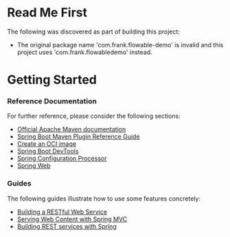 # Read Me First
The following was discovered as part of building this project:

* The original package name 'com.frank.flowable-demo' is invalid and this project uses 'com.frank.flowabledemo' instead.

# Getting Started

### Reference Documentation
For further reference, please consider the following sections:

* [Official Apache Maven documentation](https://maven.apache.org/guides/index.html)
* [Spring Boot Maven Plugin Reference Guide](https://docs.spring.io/spring-boot/docs/2.7.14/maven-plugin/reference/html/)
* [Create an OCI image](https://docs.spring.io/spring-boot/docs/2.7.14/maven-plugin/reference/html/#build-image)
* [Spring Boot DevTools](https://docs.spring.io/spring-boot/docs/2.7.14/reference/htmlsingle/#using.devtools)
* [Spring Configuration Processor](https://docs.spring.io/spring-boot/docs/2.7.14/reference/htmlsingle/#appendix.configuration-metadata.annotation-processor)
* [Spring Web](https://docs.spring.io/spring-boot/docs/2.7.14/reference/htmlsingle/#web)

### Guides
The following guides illustrate how to use some features concretely:

* [Building a RESTful Web Service](https://spring.io/guides/gs/rest-service/)
* [Serving Web Content with Spring MVC](https://spring.io/guides/gs/serving-web-content/)
* [Building REST services with Spring](https://spring.io/guides/tutorials/rest/)

